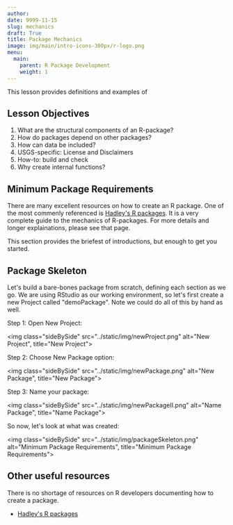 ```yaml
---
author: 
date: 9999-11-15
slug: mechanics
draft: True
title: Package Mechanics
image: img/main/intro-icons-300px/r-logo.png
menu:
  main:
    parent: R Package Development
    weight: 1
---
```

This lesson provides definitions and examples of

Lesson Objectives
-----------------

1.  What are the structural components of an R-package?
2.  How do packages depend on other packages?
3.  How can data be included?
4.  USGS-specific: License and Disclaimers
5.  How-to: build and check
6.  Why create internal functions?

Minimum Package Requirements
----------------------------

There are many excellent resources on how to create an R package. One of the most commenly referenced is [Hadley's R packages](http://r-pkgs.had.co.nz/). It is a very complete guide to the mechanics of R-packages. For more details and longer explainations, please see that page.

This section provides the briefest of introductions, but enough to get you started.

Package Skeleton
----------------

Let's build a bare-bones package from scratch, defining each section as we go. We are using RStudio as our working environment, so let's first create a new Project called "demoPackage". Note we could do all of this by hand as well.

Step 1: Open New Project:

<img class="sideBySide" src="../static/img/newProject.png" alt="New Project", title="New Project">

Step 2: Choose New Package option:

<img class="sideBySide" src="../static/img/newPackage.png" alt="New Package", title="New Package">

Step 3: Name your package:

<img class="sideBySide" src="../static/img/newPackageII.png" alt="Name Package", title="Name Package">

So now, let's look at what was created:

<img class="sideBySide" src="../static/img/packageSkeleton.png" alt="Minimum Package Requirements", title="Minimum Package Requirements">

Other useful resources
----------------------

There is no shortage of resources on R developers documenting how to create a package.

-   [Hadley's R packages](http://r-pkgs.had.co.nz/)
